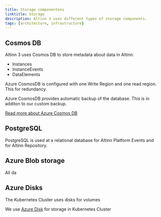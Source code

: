 ```yaml
---
title: Storage componentens
linktitle: Storage
description: Altinn 3 uses different types of storage components.
tags: [architecture, infrastructure]
---
```


## Cosmos DB

Altinn 3 uses Cosmos DB to store metadata about data in Altinn.

- Instances
- InstanceEvents
- DataElements

Azure CosmosDB is configured with one Write Region and one read region. This for redundancy.

Azure CosmosDB provides automatic backup of the database. This is in additon to our custom backup.

[Read more about Azure Cosmos DB](https://docs.microsoft.com/en-us/azure/cosmos-db/introduction)
  
## PostgreSQL

PostgreSQL is used at a relational database for Altinn Platform Events and for Altinn Repository.

## Azure Blob storage

All da

## Azure Disks

The Kubernetes Cluster uses disks for volumes

We use [Azure Disk](https://azure.microsoft.com/en-us/services/storage/disks/) for storage in Kubernetes Cluster
